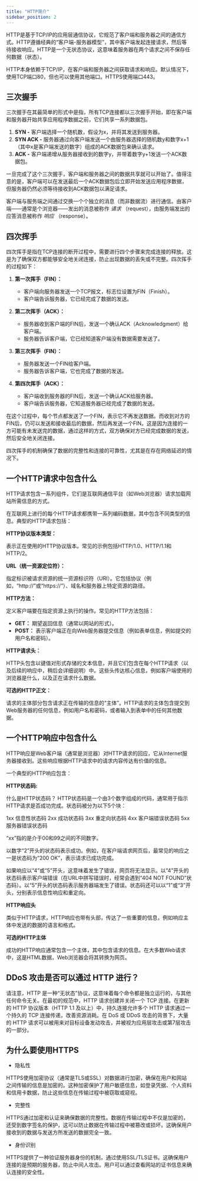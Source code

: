 ```yaml
---
title: "HTTP简介"
sidebar_position: 2
---
```

HTTP是基于TCP/IP的应用层通信协议，它规范了客户端和服务器之间的通信方式。HTTP遵循经典的“客户端-服务器模型”，其中客户端发起连接请求，然后等待接收响应。HTTP是一个无状态协议，这意味着服务器在两个请求之间不保存任何数据（状态）。

HTTP本身依赖于TCP/IP，在客户端和服务器之间获取请求和响应。默认情况下，使用TCP端口80，但也可以使用其他端口。HTTPS使用端口443。

## 三次握手

三次握手在其最简单的形式中是指，所有TCP连接都以三次握手开始，即在客户端和服务器开始共享应用程序数据之前，它们共享一系列数据包。

1. **SYN -** 客户端选择一个随机数，假设为x，并将其发送到服务器。
2. **SYN ACK -** 服务器通过向客户端发送一个由服务器选择的随机数y和数字x+1（其中x是客户端发送的数字）组成的ACK数据包来确认请求。
3. **ACK -** 客户端递增从服务器接收到的数字y，并带着数字y+1发送一个ACK数据包。

一旦完成了这个三次握手，客户端和服务器之间的数据共享就可以开始了。值得注意的是，客户端可以在发送最后一个ACK数据包后立即开始发送应用程序数据，但服务器仍然必须等待接收到ACK数据包以满足请求。

客户端与服务端之间通过交换一个个独立的消息（而非数据流）进行通信。由客户端——通常是个浏览器——发出的消息被称作 *请求* （request），由服务端发出的应答消息被称作 *响应* （response）。

## 四次挥手

四次挥手是指在TCP连接的断开过程中，需要进行四个步骤来完成连接的释放。这是为了确保双方都能够安全地关闭连接，防止出现数据的丢失或不完整。四次挥手的过程如下：

1. **第一次挥手（FIN）：**

   - 客户端向服务器发送一个TCP报文，标志位设置为FIN（Finish）。
   - 客户端告诉服务器，它已经完成了数据的发送。
2. **第二次挥手（ACK）：**

   - 服务器收到客户端的FIN后，发送一个确认ACK（Acknowledgment）给客户端。
   - 服务器告诉客户端，它已经知道客户端没有数据需要发送了。
3. **第三次挥手（FIN）：**

   - 服务器发送一个FIN给客户端。
   - 服务器告诉客户端，它也完成了数据的发送。
4. **第四次挥手（ACK）：**

   - 客户端收到服务器的FIN后，发送一个确认ACK给服务器。
   - 客户端告诉服务器，它知道服务器已经完成了数据的发送。

在这个过程中，每个节点都发送了一个FIN，表示它不再发送数据。而收到对方的FIN后，仍可以发送和接收最后的数据，然后再发送一个FIN。这是因为连接的一方可能有未发送完的数据，通过这样的方式，双方确保对方已经完成数据的发送，然后安全地关闭连接。

四次挥手的机制确保了数据的完整性和连接的可靠性，尤其是在存在网络延迟的情况下。

## 一个HTTP请求中包含什么

HTTP请求包含一系列组件，它们是互联网通信平台（如Web浏览器）请求加载网站所需信息的方式。

在互联网上进行的每个HTTP请求都携带一系列编码数据，其中包含不同类型的信息。典型的HTTP请求包括：

**HTTP协议版本类型：**

表示正在使用的HTTP协议版本。常见的示例包括HTTP/1.0、HTTP/1.1和HTTP/2。

**URL（统一资源定位符）：**

指定标识被请求资源的统一资源标识符（URI）。它包括协议（例如，“http://”或“https://”）、域名和服务器上特定资源的路径。

**HTTP方法：**

定义客户端要在指定资源上执行的操作。常见的HTTP方法包括：

- **GET：** 期望返回信息（通常以网站的形式）。
- **POST：** 表示客户端正在向Web服务器提交信息（例如表单信息，例如提交的用户名和密码）。

**HTTP请求头：**

HTTP头包含以键值对形式存储的文本信息，并且它们包含在每个HTTP请求（以及后续的响应中，稍后会详细说明）中。这些头传达核心信息，例如客户端使用的浏览器是什么，以及正在请求什么数据。

**可选的HTTP正文：**

请求的主体部分包含请求正在传输的信息的“主体”。HTTP请求的主体包含提交到Web服务器的任何信息，例如用户名和密码，或者输入到表单中的任何其他数据。

## 一个HTTP响应中包含什么

HTTP响应是Web客户端（通常是浏览器）对HTTP请求的回应，它从Internet服务器接收到。这些响应根据HTTP请求中的请求内容传达有价值的信息。

一个典型的HTTP响应包含：

**HTTP状态码:**

什么是HTTP状态码？
HTTP状态码是一个由3个数字组成的代码，通常用于指示HTTP请求是否成功完成。状态码被分为以下5个块：

1xx 信息性状态码
2xx 成功状态码
3xx 重定向状态码
4xx 客户端错误状态码
5xx 服务器错误状态码

“xx”指的是介于00和99之间的不同数字。

以数字“2”开头的状态码表示成功。例如，在客户端请求网页后，最常见的响应之一是状态码为“200 OK”，表示请求已成功完成。

如果响应以“4”或“5”开头，这意味着发生了错误，网页将无法显示。以“4”开头的状态码表示客户端错误（在URL中拼写错误时，经常会遇到“404 NOT FOUND”状态码）。以“5”开头的状态码表示服务器端发生了错误。状态码还可以以“1”或“3”开头，分别表示信息性响应和重定向。

**HTTP响应头**

类似于HTTP请求，HTTP响应也带有头部，传达了一些重要的信息，例如响应主体中发送的数据的语言和格式。

**可选的HTTP主体**

成功的HTTP响应通常包含一个主体，其中包含请求的信息。在大多数Web请求中，这是HTML数据，Web浏览器会将其转换为网页。

## DDoS 攻击是否可以通过 HTTP 进行？

请注意，HTTP 是一种“无状态”协议，这意味着每个命令都是独立运行的，与其他任何命令无关。在最初的规范中，HTTP 请求创建并关闭一个 TCP 连接。在更新的 HTTP 协议版本（HTTP 1.1 及以上）中，持久连接允许多个 HTTP 请求通过一个持久的 TCP 连接传递，改善资源消耗。在 DoS 或 DDoS 攻击的背景下，大量的 HTTP 请求可以被用来对目标设备发动攻击，并被视为应用层攻击或第7层攻击的一部分。

## 为什么要使用HTTPS

* 隐私性

HTTPS使用加密协议（通常是TLS或SSL）对数据进行加密，确保在用户和网站之间传输的信息是加密的。这种加密保护了用户敏感信息，如登录凭据、个人资料和信用卡数据，防止这些信息在传输过程中被窃取或窥视。

* 完整性

HTTPS通过加密和认证来确保数据的完整性。数据在传输过程中不仅是加密的，还受到数字签名的保护，这可以防止数据在传输过程中被篡改或损坏。这确保用户接收到的数据与发送方所发送的数据完全一致。

* 身份识别

HTTPS提供了一种验证服务器身份的机制，通过使用SSL/TLS证书。这确保用户连接的是预期的服务器，防止中间人攻击。用户可以通过查看网站的证书信息来确认连接的安全性。
